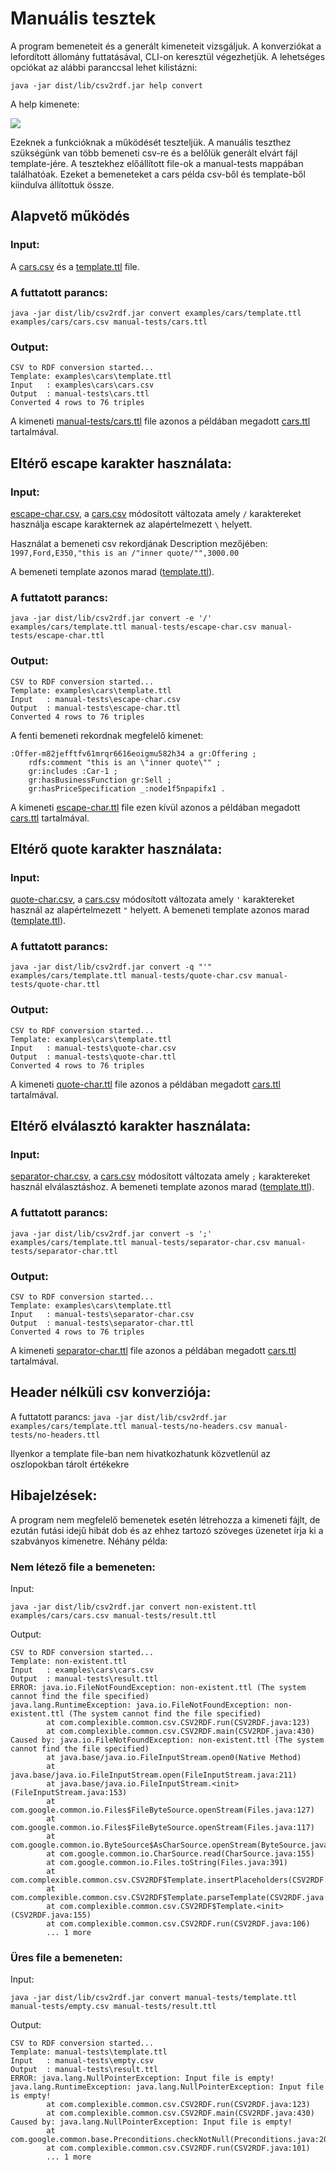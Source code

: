 # Manuális tesztek

A program bemeneteit és a generált kimeneteit vizsgáljuk.
A konverziókat a lefordított állomány futtatásával, CLI-on keresztül végezhetjük.
A lehetséges opciókat az alábbi paranccsal lehet kilistázni:

`java -jar dist/lib/csv2rdf.jar help convert`

A help kimenete:

![](help-output.PNG)

Ezeknek a funkcióknak a működését teszteljük. A manuális teszthez szükségünk van több bemeneti csv-re és a belőlük generált elvárt fájl template-jére.
A tesztekhez előállított file-ok a manual-tests mappában találhatóak. Ezeket a bemeneteket a cars példa csv-ből és template-ből kiindulva állítottuk össze.

## Alapvető működés

### Input:

A [cars.csv](examples/cars/cars.csv) és a [template.ttl](example/cars/template.ttl) file.

### A futtatott parancs:

`java -jar dist/lib/csv2rdf.jar convert examples/cars/template.ttl examples/cars/cars.csv manual-tests/cars.ttl`

### Output:

```
CSV to RDF conversion started...
Template: examples\cars\template.ttl
Input   : examples\cars\cars.csv
Output  : manual-tests\cars.ttl
Converted 4 rows to 76 triples
```

A kimeneti [manual-tests/cars.ttl](manual-tests/cars.ttl) file azonos a példában megadott [cars.ttl](examples/cars/cars.ttl) tartalmával.

## Eltérő escape karakter használata:

### Input:

[escape-char.csv](manual-tests/escape-char.csv), a [cars.csv](examples/cars/cars.csv) módosított változata amely `/` karaktereket használja escape karakternek az alapértelmezett `\` helyett.

Használat a bemeneti csv rekordjának Description mezőjében:
`1997,Ford,E350,"this is an /"inner quote/"",3000.00`

A bemeneti template azonos marad ([template.ttl](examples/cars/template.ttl)).

### A futtatott parancs:

`java -jar dist/lib/csv2rdf.jar convert -e '/' examples/cars/template.ttl manual-tests/escape-char.csv manual-tests/escape-char.ttl`

### Output:

```
CSV to RDF conversion started...
Template: examples\cars\template.ttl
Input   : manual-tests\escape-char.csv
Output  : manual-tests\escape-char.ttl
Converted 4 rows to 76 triples
```

A fenti bemeneti rekordnak megfelelő kimenet:

```
:Offer-m82jefftfv61mrqr6616eoigmu582h34 a gr:Offering ;
	rdfs:comment "this is an \"inner quote\"" ;
	gr:includes :Car-1 ;
	gr:hasBusinessFunction gr:Sell ;
	gr:hasPriceSpecification _:node1f5npapifx1 .
```

A kimeneti [escape-char.ttl](manual-tests/escape-char.ttl) file ezen kívül azonos a példában megadott [cars.ttl](examples/cars/cars.ttl) tartalmával.

## Eltérő quote karakter használata:

### Input:

[quote-char.csv](manual-tests/quote-char.csv), a [cars.csv](examples/cars/cars.csv) módosított változata amely `'` karaktereket használ az alapértelmezett `"` helyett. A bemeneti template azonos marad ([template.ttl](examples/cars/template.ttl)).

### A futtatott parancs:

`java -jar dist/lib/csv2rdf.jar convert -q "'" examples/cars/template.ttl manual-tests/quote-char.csv manual-tests/quote-char.ttl`

### Output:

```
CSV to RDF conversion started...
Template: examples\cars\template.ttl
Input   : manual-tests\quote-char.csv
Output  : manual-tests\quote-char.ttl
Converted 4 rows to 76 triples
```

A kimeneti [quote-char.ttl](manual-tests/quote-char.ttl) file azonos a példában megadott [cars.ttl](examples/cars/cars.ttl) tartalmával.

## Eltérő elválasztó karakter használata:

### Input:

[separator-char.csv](manual-tests/separator-char.csv), a [cars.csv](examples/cars/cars.csv) módosított változata amely `;` karaktereket használ elválasztáshoz. A bemeneti template azonos marad ([template.ttl](examples/cars/template.ttl)).

### A futtatott parancs:

`java -jar dist/lib/csv2rdf.jar convert -s ';' examples/cars/template.ttl manual-tests/separator-char.csv manual-tests/separator-char.ttl`

### Output:

```
CSV to RDF conversion started...
Template: examples\cars\template.ttl
Input   : manual-tests\separator-char.csv
Output  : manual-tests\separator-char.ttl
Converted 4 rows to 76 triples
```

A kimeneti [separator-char.ttl](manual-tests/separator-char.ttl) file azonos a példában megadott [cars.ttl](examples/cars/cars.ttl) tartalmával.

## Header nélküli csv konverziója:

A futtatott parancs:
`java -jar dist/lib/csv2rdf.jar examples/cars/template.ttl manual-tests/no-headers.csv manual-tests/no-headers.ttl`

Ilyenkor a template file-ban nem hivatkozhatunk közvetlenül az oszlopokban tárolt értékekre

## Hibajelzések:

A program nem megfelelő bemenetek esetén létrehozza a kimeneti fájlt, de ezután futási idejű hibát dob és az ehhez tartozó szöveges üzenetet írja ki a szabványos kimenetre.
Néhány példa:

### Nem létező file a bemeneten:

Input:

`java -jar dist/lib/csv2rdf.jar convert non-existent.ttl examples/cars/cars.csv manual-tests/result.ttl`

Output:

```
CSV to RDF conversion started...
Template: non-existent.ttl
Input   : examples\cars\cars.csv
Output  : manual-tests\result.ttl
ERROR: java.io.FileNotFoundException: non-existent.ttl (The system cannot find the file specified)
java.lang.RuntimeException: java.io.FileNotFoundException: non-existent.ttl (The system cannot find the file specified)
        at com.complexible.common.csv.CSV2RDF.run(CSV2RDF.java:123)
        at com.complexible.common.csv.CSV2RDF.main(CSV2RDF.java:430)
Caused by: java.io.FileNotFoundException: non-existent.ttl (The system cannot find the file specified)
        at java.base/java.io.FileInputStream.open0(Native Method)
        at java.base/java.io.FileInputStream.open(FileInputStream.java:211)
        at java.base/java.io.FileInputStream.<init>(FileInputStream.java:153)
        at com.google.common.io.Files$FileByteSource.openStream(Files.java:127)
        at com.google.common.io.Files$FileByteSource.openStream(Files.java:117)
        at com.google.common.io.ByteSource$AsCharSource.openStream(ByteSource.java:404)
        at com.google.common.io.CharSource.read(CharSource.java:155)
        at com.google.common.io.Files.toString(Files.java:391)
        at com.complexible.common.csv.CSV2RDF$Template.insertPlaceholders(CSV2RDF.java:161)
        at com.complexible.common.csv.CSV2RDF$Template.parseTemplate(CSV2RDF.java:206)
        at com.complexible.common.csv.CSV2RDF$Template.<init>(CSV2RDF.java:155)
        at com.complexible.common.csv.CSV2RDF.run(CSV2RDF.java:106)
        ... 1 more
```

### Üres file a bemeneten:

Input:

`java -jar dist/lib/csv2rdf.jar convert manual-tests/template.ttl manual-tests/empty.csv manual-tests/result.ttl`

Output:

```
CSV to RDF conversion started...
Template: manual-tests\template.ttl
Input   : manual-tests\empty.csv
Output  : manual-tests\result.ttl
ERROR: java.lang.NullPointerException: Input file is empty!
java.lang.RuntimeException: java.lang.NullPointerException: Input file is empty!
        at com.complexible.common.csv.CSV2RDF.run(CSV2RDF.java:123)
        at com.complexible.common.csv.CSV2RDF.main(CSV2RDF.java:430)
Caused by: java.lang.NullPointerException: Input file is empty!
        at com.google.common.base.Preconditions.checkNotNull(Preconditions.java:209)
        at com.complexible.common.csv.CSV2RDF.run(CSV2RDF.java:101)
        ... 1 more
```
